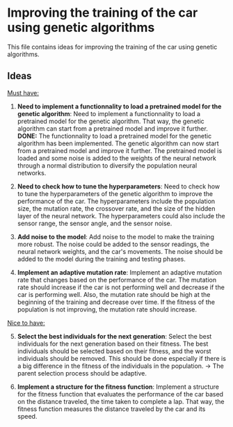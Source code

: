 # Improving the training of the car using genetic algorithms

This file contains ideas for improving the training of the car using genetic algorithms.

## Ideas

<ins>Must have:</ins>

1. **Need to implement a functionnality to load a pretrained model for the genetic algorithm**: Need to implement a functionnality to load a pretrained model for the genetic algorithm. That way, the genetic algorithm can start from a pretrained model and improve it further.
**DONE:** The functionnality to load a pretrained model for the genetic algorithm has been implemented. The genetic algorithm can now start from a pretrained model and improve it further. The pretrained model is loaded and some noise is added to the weights of the neural network through a normal distribution to diversify the population neural networks.

2. **Need to check how to tune the hyperparameters**: Need to check how to tune the hyperparameters of the genetic algorithm to improve the performance of the car. The hyperparameters include the population size, the mutation rate, the crossover rate, and the size of the hidden layer of the neural network. The hyperparameters could also include the sensor range, the sensor angle, and the sensor noise.

3. **Add noise to the model**: Add noise to the model to make the training more robust. The noise could be added to the sensor readings, the neural network weights, and the car's movements. The noise should be added to the model during the training and testing phases.

4. **Implement an adaptive mutation rate**: Implement an adaptive mutation rate that changes based on the performance of the car. The mutation rate should increase if the car is not performing well and decrease if the car is performing well. 
Also, the mutation rate should be high at the beginning of the training and decrease over time. If the fitness of the population is not improving, the mutation rate should increase.

<ins>Nice to have:</ins>

5. **Select the best individuals for the next generation**: Select the best individuals for the next generation based on their fitness. The best individuals should be selected based on their fitness, and the worst individuals should be removed.
This should be done especially if there is a big difference in the fitness of the individuals in the population.
-> The parent selection process should be adaptive.

6. **Implement a structure for the fitness function**: Implement a structure for the fitness function that evaluates the performance of the car based on the distance traveled, the time taken to complete a lap. That way, the fitness function measures the distance traveled by the car and its speed.


